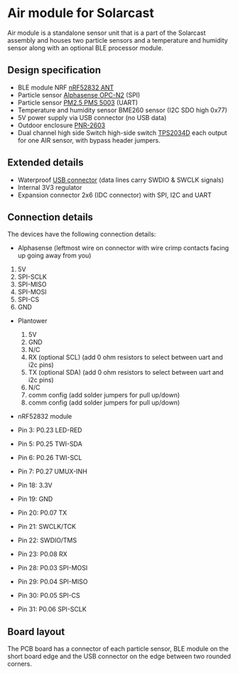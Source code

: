 # Air module for Solarcast
Air module is a standalone sensor unit that is a part of the Solarcast assembly and houses two particle sensors and a temperature and humidity sensor along with an optional BLE processor module.

## Design specification
* BLE module NRF [nRF52832 ANT](https://www.tindie.com/products/hnhoan/nrf52832-ant-bluetooth-le-arm-cortex-m4f-30-io/)
* Particle sensor [Alphasense OPC-N2](http://www.alphasense.com/index.php/products/optical-particle-counter/) (SPI)
* Particle sensor [PM2.5 PMS 5003](http://www.plantower.com/en/content/?108.html) (UART)
* Temperature and humidity sensor BME260 sensor (I2C SDO high 0x77)
* 5V power supply via USB connector (no USB data)
* Outdoor enclosure [PNR-2603](http://eu.mouser.com/ProductDetail/Bud-Industries/PNR-2603/?qs=sGAEpiMZZMsrGrAVj6eTvTO11XxqWC53gJbMy7TDIp4%3d)
* Dual channel high side Switch high-side switch [TPS2034D](http://www.ti.com/product/TPS2034D?keyMatch=TPS2034D&tisearch=Search-EN-Everything) each output for one AIR sensor, with bypass header jumpers.

## Extended details
* Waterproof [USB connector](http://eu.mouser.com/ProductDetail/Conxall-Switchcraft/DCP-USBCB-SC/?qs=sGAEpiMZZMulM8LPOQ%252byk0tOUVtDtVQ0KVOITCuLB%252bPJPE9H7T7ELA%3d%3d
) (data lines carry SWDIO & SWCLK signals)
* Internal 3V3 regulator
* Expansion connector 2x6 (IDC connector) with SPI, I2C and UART

## Connection details
The devices have the following connection details:

* Alphasense (leftmost wire on connector with wire crimp contacts facing up going away from you)
 1. 5V
 2. SPI-SCLK
 3. SPI-MISO
 4. SPI-MOSI
 5. SPI-CS
 6. GND

* Plantower
  1. 5V
  2. GND
  3. N/C
  4. RX (optional SCL) (add 0 ohm resistors to select between uart and i2c pins)
  5. TX (optional SDA) (add 0 ohm resistors to select between uart and i2c pins)
  6. N/C
  7. comm config (add solder jumpers for pull up/down)
  8. comm config (add solder jumpers for pull up/down)

*  nRF52832 module
 * Pin 3: P0.23	LED-RED
 * Pin 5: P0.25	TWI-SDA
 * Pin 6: P0.26 TWI-SCL
 * Pin 7: P0.27 UMUX-INH
 * Pin 18: 3.3V
 * Pin 19: GND
 * Pin 20: P0.07 TX
 * Pin 21: SWCLK/TCK
 * Pin 22: SWDIO/TMS
 * Pin 23: P0.08 RX
 * Pin 28: P0.03 SPI-MOSI
 * Pin 29: P0.04 SPI-MISO
 * Pin 30: P0.05 SPI-CS
 * Pin 31: P0.06 SPI-SCLK

 ## Board layout
 The PCB board has a connector of each particle sensor, BLE module on the short board edge and the USB connector on the edge between two rounded corners.
